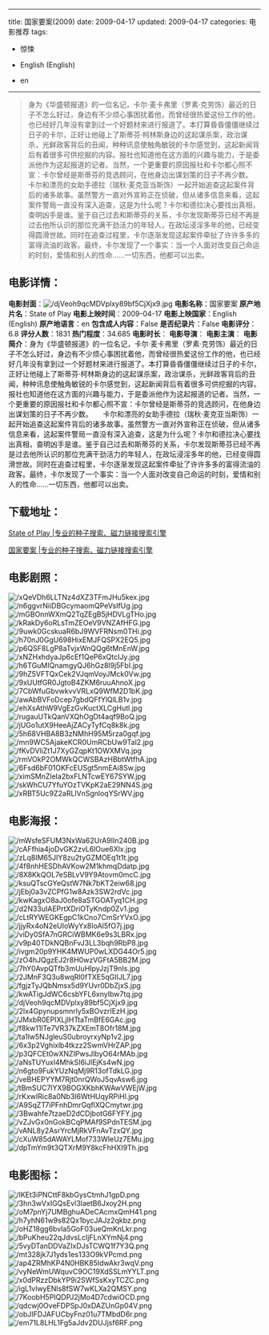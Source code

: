 
---
title: 国家要案(2009)
date: 2009-04-17
updated: 2009-04-17
categories: 电影推荐
tags:
- 惊悚

- English (English)
- en
---


> 身为《华盛顿报道》的一位名记，卡尔·麦卡弗里（罗素·克劳饰）最近的日子不怎么好过，身边有不少烦心事困扰着他，而曾经很热爱这份工作的他，也已经好几年没有拿到过一个好题材来进行报道了。本打算昏昏僵僵继续过日子的卡尔，正好让他碰上了斯蒂芬·柯林斯身边的这起谋杀案，政治谋杀，光鲜政客背后的丑闻，种种讯息使触角敏锐的卡尔感觉到，这起新闻背后有着很多可供挖掘的内容。报社也知道他在这方面的兴趣与能力，于是委派他作为这起报道的记者。当然，一个更重要的原因报社和卡尔都心照不宣：卡尔曾经是斯蒂芬的竞选顾问，在他身边出谋划策的日子不再少数。　　卡尔和漂亮的女助手德拉（瑞秋·麦克亚当斯饰）一起开始追查这起案件背后的诸多故事。虽然警方一直对外宣称正在侦破，但从诸多信息来看，这起案件警局一直没有深入追查，这是为什么呢？卡尔和德拉决心要找出真相，查明凶手是谁。鉴于自己过去和斯蒂芬的关系，卡尔发现斯蒂芬已经不再是过去他所认识的那位充满干劲活力的年轻人，在政坛浸淫多年的他，已经变得圆滑世故。同时在追查过程里，卡尔逐渐发现这起案件牵扯了许许多多的富得流油的政客。最终，卡尔发现了一个事实：当一个人面对改变自己命运的时刻，爱情和别人的性命……一切东西，他都可以出卖。

## **电影详情**：

**电影封面**：<img src="https://image.tmdb.org/t/p/w200/djVeoh9qcMDVplxy89bf5CjXjx9.jpg" alt="/djVeoh9qcMDVplxy89bf5CjXjx9.jpg" title="/djVeoh9qcMDVplxy89bf5CjXjx9.jpg">
**电影名称**：国家要案
**原产地片名**：State of Play
**电影上映时间**：2009-04-17
**电影上映国家**：English (English)
**原产地语言**：en
**包含成人内容**：False
**是否纪录片**：False
**电影评分**：6.8
**评分人数**：1831
**热门程度**：34.685
**电影时长**：
**电影导演**：
**电影主演**：
**电影简介**：身为《华盛顿报道》的一位名记，卡尔·麦卡弗里（罗素·克劳饰）最近的日子不怎么好过，身边有不少烦心事困扰着他，而曾经很热爱这份工作的他，也已经好几年没有拿到过一个好题材来进行报道了。本打算昏昏僵僵继续过日子的卡尔，正好让他碰上了斯蒂芬·柯林斯身边的这起谋杀案，政治谋杀，光鲜政客背后的丑闻，种种讯息使触角敏锐的卡尔感觉到，这起新闻背后有着很多可供挖掘的内容。报社也知道他在这方面的兴趣与能力，于是委派他作为这起报道的记者。当然，一个更重要的原因报社和卡尔都心照不宣：卡尔曾经是斯蒂芬的竞选顾问，在他身边出谋划策的日子不再少数。　　卡尔和漂亮的女助手德拉（瑞秋·麦克亚当斯饰）一起开始追查这起案件背后的诸多故事。虽然警方一直对外宣称正在侦破，但从诸多信息来看，这起案件警局一直没有深入追查，这是为什么呢？卡尔和德拉决心要找出真相，查明凶手是谁。鉴于自己过去和斯蒂芬的关系，卡尔发现斯蒂芬已经不再是过去他所认识的那位充满干劲活力的年轻人，在政坛浸淫多年的他，已经变得圆滑世故。同时在追查过程里，卡尔逐渐发现这起案件牵扯了许许多多的富得流油的政客。最终，卡尔发现了一个事实：当一个人面对改变自己命运的时刻，爱情和别人的性命……一切东西，他都可以出卖。

## **下载地址**：
[State of Play |专业的种子搜索、磁力链接搜索引擎](https://movie.amd794.com:2083/?search=State%20of%20Play&ordering=&mode=match_phrase&page_size=10&page=1)

[国家要案 |专业的种子搜索、磁力链接搜索引擎](https://movie.amd794.com:2083/?search=%E5%9B%BD%E5%AE%B6%E8%A6%81%E6%A1%88&ordering=&mode=match_phrase&page_size=10&page=1)
 

## **电影剧照**：
<img src="https://image.tmdb.org/t/p/original/xQeVDh6LLTNz4dXZ3TFmJHu5kex.jpg" alt="/xQeVDh6LLTNz4dXZ3TFmJHu5kex.jpg" title="/xQeVDh6LLTNz4dXZ3TFmJHu5kex.jpg"><img src="https://image.tmdb.org/t/p/original/n6ggvrNiiDBGcymaomQPeVsIfUg.jpg" alt="/n6ggvrNiiDBGcymaomQPeVsIfUg.jpg" title="/n6ggvrNiiDBGcymaomQPeVsIfUg.jpg"><img src="https://image.tmdb.org/t/p/original/mGBOnnWXmQ2TqZEgB5jHDVLgTHo.jpg" alt="/mGBOnnWXmQ2TqZEgB5jHDVLgTHo.jpg" title="/mGBOnnWXmQ2TqZEgB5jHDVLgTHo.jpg"><img src="https://image.tmdb.org/t/p/original/kRakDy6oRLsTmZEOeV9VNZAfHFG.jpg" alt="/kRakDy6oRLsTmZEOeV9VNZAfHFG.jpg" title="/kRakDy6oRLsTmZEOeV9VNZAfHFG.jpg"><img src="https://image.tmdb.org/t/p/original/9uwk0GcskuaR6bJ9WVFRNsm0THi.jpg" alt="/9uwk0GcskuaR6bJ9WVFRNsm0THi.jpg" title="/9uwk0GcskuaR6bJ9WVFRNsm0THi.jpg"><img src="https://image.tmdb.org/t/p/original/h70nJ0GgU698HixEMJFQSPX2EQ5.jpg" alt="/h70nJ0GgU698HixEMJFQSPX2EQ5.jpg" title="/h70nJ0GgU698HixEMJFQSPX2EQ5.jpg"><img src="https://image.tmdb.org/t/p/original/p6QSF8LgP8aTvjxWnQQg6tMnEnW.jpg" alt="/p6QSF8LgP8aTvjxWnQQg6tMnEnW.jpg" title="/p6QSF8LgP8aTvjxWnQQg6tMnEnW.jpg"><img src="https://image.tmdb.org/t/p/original/xNZHxhdyaJp6cEf1QeP6xQtcIJy.jpg" alt="/xNZHxhdyaJp6cEf1QeP6xQtcIJy.jpg" title="/xNZHxhdyaJp6cEf1QeP6xQtcIJy.jpg"><img src="https://image.tmdb.org/t/p/original/h6TGuMIQnamgyQJ6hGz8l9j5FbI.jpg" alt="/h6TGuMIQnamgyQJ6hGz8l9j5FbI.jpg" title="/h6TGuMIQnamgyQJ6hGz8l9j5FbI.jpg"><img src="https://image.tmdb.org/t/p/original/9hZ5VFTQxCek2VJqmVoyJMck0Vw.jpg" alt="/9hZ5VFTQxCek2VJqmVoyJMck0Vw.jpg" title="/9hZ5VFTQxCek2VJqmVoyJMck0Vw.jpg"><img src="https://image.tmdb.org/t/p/original/9xUUtfGR0JgtoB4ZKM6ruuAhnoX.jpg" alt="/9xUUtfGR0JgtoB4ZKM6ruuAhnoX.jpg" title="/9xUUtfGR0JgtoB4ZKM6ruuAhnoX.jpg"><img src="https://image.tmdb.org/t/p/original/7CbWfuGbvwkvvVRLxQ9WfM2D1bK.jpg" alt="/7CbWfuGbvwkvvVRLxQ9WfM2D1bK.jpg" title="/7CbWfuGbvwkvvVRLxQ9WfM2D1bK.jpg"><img src="https://image.tmdb.org/t/p/original/awAbBVFoDcep7gbdQFfYlQlLB1v.jpg" alt="/awAbBVFoDcep7gbdQFfYlQlLB1v.jpg" title="/awAbBVFoDcep7gbdQFfYlQlLB1v.jpg"><img src="https://image.tmdb.org/t/p/original/ehXsAthW9VgEzGvKuctXLCgHutl.jpg" alt="/ehXsAthW9VgEzGvKuctXLCgHutl.jpg" title="/ehXsAthW9VgEzGvKuctXLCgHutl.jpg"><img src="https://image.tmdb.org/t/p/original/rugauUTkQanVXQhOgDt4aqf9BoQ.jpg" alt="/rugauUTkQanVXQhOgDt4aqf9BoQ.jpg" title="/rugauUTkQanVXQhOgDt4aqf9BoQ.jpg"><img src="https://image.tmdb.org/t/p/original/jUGo1utX9HeeAjZACyTyfCq8k8k.jpg" alt="/jUGo1utX9HeeAjZACyTyfCq8k8k.jpg" title="/jUGo1utX9HeeAjZACyTyfCq8k8k.jpg"><img src="https://image.tmdb.org/t/p/original/5h68VHBA8B3zNMhH95M5rza0gqf.jpg" alt="/5h68VHBA8B3zNMhH95M5rza0gqf.jpg" title="/5h68VHBA8B3zNMhH95M5rza0gqf.jpg"><img src="https://image.tmdb.org/t/p/original/mn9WC5AjakeKCR0UmRCbUw9Tal2.jpg" alt="/mn9WC5AjakeKCR0UmRCbUw9Tal2.jpg" title="/mn9WC5AjakeKCR0UmRCbUw9Tal2.jpg"><img src="https://image.tmdb.org/t/p/original/fKvDVliZt1J7XyGZqpKt1OWXMVq.jpg" alt="/fKvDVliZt1J7XyGZqpKt1OWXMVq.jpg" title="/fKvDVliZt1J7XyGZqpKt1OWXMVq.jpg"><img src="https://image.tmdb.org/t/p/original/rmVOkP2OMWkQCWSBAzHBbtWtfhA.jpg" alt="/rmVOkP2OMWkQCWSBAzHBbtWtfhA.jpg" title="/rmVOkP2OMWkQCWSBAzHBbtWtfhA.jpg"><img src="https://image.tmdb.org/t/p/original/6Fsd6bF01OKFcEUSgt5nmEAi8Sw.jpg" alt="/6Fsd6bF01OKFcEUSgt5nmEAi8Sw.jpg" title="/6Fsd6bF01OKFcEUSgt5nmEAi8Sw.jpg"><img src="https://image.tmdb.org/t/p/original/ximSMnZleIa2bxFLNTcwEY67SYW.jpg" alt="/ximSMnZleIa2bxFLNTcwEY67SYW.jpg" title="/ximSMnZleIa2bxFLNTcwEY67SYW.jpg"><img src="https://image.tmdb.org/t/p/original/skWhCU7YfuYOzTVKpK2aE29NN4S.jpg" alt="/skWhCU7YfuYOzTVKpK2aE29NN4S.jpg" title="/skWhCU7YfuYOzTVKpK2aE29NN4S.jpg"><img src="https://image.tmdb.org/t/p/original/xRBT5Uc9Z2aRLlVnSgnloqYSrWV.jpg" alt="/xRBT5Uc9Z2aRLlVnSgnloqYSrWV.jpg" title="/xRBT5Uc9Z2aRLlVnSgnloqYSrWV.jpg">

## **电影海报**：
<img src="https://image.tmdb.org/t/p/original/mWsfeSFUM3NxWa62UrA9IIn240B.jpg" alt="/mWsfeSFUM3NxWa62UrA9IIn240B.jpg" title="/mWsfeSFUM3NxWa62UrA9IIn240B.jpg"><img src="https://image.tmdb.org/t/p/original/cAFfhia4joDvGK2zvL6lOue6Xlx.jpg" alt="/cAFfhia4joDvGK2zvL6lOue6Xlx.jpg" title="/cAFfhia4joDvGK2zvL6lOue6Xlx.jpg"><img src="https://image.tmdb.org/t/p/original/zLq8IM65JIY8zu2tyGZMOEq1t1t.jpg" alt="/zLq8IM65JIY8zu2tyGZMOEq1t1t.jpg" title="/zLq8IM65JIY8zu2tyGZMOEq1t1t.jpg"><img src="https://image.tmdb.org/t/p/original/4f8nhHESDhAVKow2M1khmqDdatp.jpg" alt="/4f8nhHESDhAVKow2M1khmqDdatp.jpg" title="/4f8nhHESDhAVKow2M1khmqDdatp.jpg"><img src="https://image.tmdb.org/t/p/original/8X8KkQOL7eSBLvV9Y9Atovm0mcC.jpg" alt="/8X8KkQOL7eSBLvV9Y9Atovm0mcC.jpg" title="/8X8KkQOL7eSBLvV9Y9Atovm0mcC.jpg"><img src="https://image.tmdb.org/t/p/original/ksuQTscGYeQstW7Nk7bKT2eiw68.jpg" alt="/ksuQTscGYeQstW7Nk7bKT2eiw68.jpg" title="/ksuQTscGYeQstW7Nk7bKT2eiw68.jpg"><img src="https://image.tmdb.org/t/p/original/jEbj0a3vZCPfG1w8Azk3SW2rdVc.jpg" alt="/jEbj0a3vZCPfG1w8Azk3SW2rdVc.jpg" title="/jEbj0a3vZCPfG1w8Azk3SW2rdVc.jpg"><img src="https://image.tmdb.org/t/p/original/kwKagxO8aJ0ofe8aSTGOATyq1CH.jpg" alt="/kwKagxO8aJ0ofe8aSTGOATyq1CH.jpg" title="/kwKagxO8aJ0ofe8aSTGOATyq1CH.jpg"><img src="https://image.tmdb.org/t/p/original/d2N33uIAEPrtXDriOTyKndp0Zv1.jpg" alt="/d2N33uIAEPrtXDriOTyKndp0Zv1.jpg" title="/d2N33uIAEPrtXDriOTyKndp0Zv1.jpg"><img src="https://image.tmdb.org/t/p/original/cLtRYWEGKEgpC1kCno7CmSrYVxO.jpg" alt="/cLtRYWEGKEgpC1kCno7CmSrYVxO.jpg" title="/cLtRYWEGKEgpC1kCno7CmSrYVxO.jpg"><img src="https://image.tmdb.org/t/p/original/jjyRx4oN2eUIoWyYx8IoAI5fO7j.jpg" alt="/jjyRx4oN2eUIoWyYx8IoAI5fO7j.jpg" title="/jjyRx4oN2eUIoWyYx8IoAI5fO7j.jpg"><img src="https://image.tmdb.org/t/p/original/viDy0SfA7nGRCiWBMK6e9s3LBRx.jpg" alt="/viDy0SfA7nGRCiWBMK6e9s3LBRx.jpg" title="/viDy0SfA7nGRCiWBMK6e9s3LBRx.jpg"><img src="https://image.tmdb.org/t/p/original/v9p40TDkNQBnFvJ3LL3bqh9RbP8.jpg" alt="/v9p40TDkNQBnFvJ3LL3bqh9RbP8.jpg" title="/v9p40TDkNQBnFvJ3LL3bqh9RbP8.jpg"><img src="https://image.tmdb.org/t/p/original/ivgm20p9YHK4MWUP0wLXDG44Or5.jpg" alt="/ivgm20p9YHK4MWUP0wLXDG44Or5.jpg" title="/ivgm20p9YHK4MWUP0wLXDG44Or5.jpg"><img src="https://image.tmdb.org/t/p/original/zO4hJQgzEJ2r8H0wzVGFtA5BB2M.jpg" alt="/zO4hJQgzEJ2r8H0wzVGFtA5BB2M.jpg" title="/zO4hJQgzEJ2r8H0wzVGFtA5BB2M.jpg"><img src="https://image.tmdb.org/t/p/original/7hY0AvpQTfb3mUuHIpyJzjT9nIs.jpg" alt="/7hY0AvpQTfb3mUuHIpyJzjT9nIs.jpg" title="/7hY0AvpQTfb3mUuHIpyJzjT9nIs.jpg"><img src="https://image.tmdb.org/t/p/original/2JMnF3Q3u8wqRl0fTXE5qGIIJL7.jpg" alt="/2JMnF3Q3u8wqRl0fTXE5qGIIJL7.jpg" title="/2JMnF3Q3u8wqRl0fTXE5qGIIJL7.jpg"><img src="https://image.tmdb.org/t/p/original/fgjzTyJQbNmsx5d9YUvr0DbZjxS.jpg" alt="/fgjzTyJQbNmsx5d9YUvr0DbZjxS.jpg" title="/fgjzTyJQbNmsx5d9YUvr0DbZjxS.jpg"><img src="https://image.tmdb.org/t/p/original/kwATigJdWC6csbYFL6xnyIbw7tq.jpg" alt="/kwATigJdWC6csbYFL6xnyIbw7tq.jpg" title="/kwATigJdWC6csbYFL6xnyIbw7tq.jpg"><img src="https://image.tmdb.org/t/p/original/djVeoh9qcMDVplxy89bf5CjXjx9.jpg" alt="/djVeoh9qcMDVplxy89bf5CjXjx9.jpg" title="/djVeoh9qcMDVplxy89bf5CjXjx9.jpg"><img src="https://image.tmdb.org/t/p/original/2lx4Gpynupsmnrly5xBOvzrIEzH.jpg" alt="/2lx4Gpynupsmnrly5xBOvzrIEzH.jpg" title="/2lx4Gpynupsmnrly5xBOvzrIEzH.jpg"><img src="https://image.tmdb.org/t/p/original/JMxbR0EPIXLjIHTtaTmBfE6GAc.jpg" alt="/JMxbR0EPIXLjIHTtaTmBfE6GAc.jpg" title="/JMxbR0EPIXLjIHTtaTmBfE6GAc.jpg"><img src="https://image.tmdb.org/t/p/original/f8kw11lTe7VR37kZXEmT8Ofr18M.jpg" alt="/f8kw11lTe7VR37kZXEmT8Ofr18M.jpg" title="/f8kw11lTe7VR37kZXEmT8Ofr18M.jpg"><img src="https://image.tmdb.org/t/p/original/ta1lw5NJgleuS0ubroyrxyNp1v2.jpg" alt="/ta1lw5NJgleuS0ubroyrxyNp1v2.jpg" title="/ta1lw5NJgleuS0ubroyrxyNp1v2.jpg"><img src="https://image.tmdb.org/t/p/original/6x3p2Vghixlb4tkzz2SwmVHrZAP.jpg" alt="/6x3p2Vghixlb4tkzz2SwmVHrZAP.jpg" title="/6x3p2Vghixlb4tkzz2SwmVHrZAP.jpg"><img src="https://image.tmdb.org/t/p/original/p3QFCEt0wXNZIPwsJlbyO64rMAb.jpg" alt="/p3QFCEt0wXNZIPwsJlbyO64rMAb.jpg" title="/p3QFCEt0wXNZIPwsJlbyO64rMAb.jpg"><img src="https://image.tmdb.org/t/p/original/aNsTUYuxl4MhkSI6iJlEjKs4wN.jpg" alt="/aNsTUYuxl4MhkSI6iJlEjKs4wN.jpg" title="/aNsTUYuxl4MhkSI6iJlEjKs4wN.jpg"><img src="https://image.tmdb.org/t/p/original/n6gto9FukYUzNqMj9R13ofTdkLG.jpg" alt="/n6gto9FukYUzNqMj9R13ofTdkLG.jpg" title="/n6gto9FukYUzNqMj9R13ofTdkLG.jpg"><img src="https://image.tmdb.org/t/p/original/veBHEPYYM7Rjt0nrQWoJ5qvAsw6.jpg" alt="/veBHEPYYM7Rjt0nrQWoJ5qvAsw6.jpg" title="/veBHEPYYM7Rjt0nrQWoJ5qvAsw6.jpg"><img src="https://image.tmdb.org/t/p/original/tBmSUC7lYX9BOGXKbhKWAwVWEjW.jpg" alt="/tBmSUC7lYX9BOGXKbhKWAwVWEjW.jpg" title="/tBmSUC7lYX9BOGXKbhKWAwVWEjW.jpg"><img src="https://image.tmdb.org/t/p/original/rKxwIRic8a0Nb3I6WtHUqyRPiHl.jpg" alt="/rKxwIRic8a0Nb3I6WtHUqyRPiHl.jpg" title="/rKxwIRic8a0Nb3I6WtHUqyRPiHl.jpg"><img src="https://image.tmdb.org/t/p/original/A9SqZT7iPFnhDmrGqflXQCmytwr.jpg" alt="/A9SqZT7iPFnhDmrGqflXQCmytwr.jpg" title="/A9SqZT7iPFnhDmrGqflXQCmytwr.jpg"><img src="https://image.tmdb.org/t/p/original/3Bwahfe7tzaeD2dCDjbotG6FYFY.jpg" alt="/3Bwahfe7tzaeD2dCDjbotG6FYFY.jpg" title="/3Bwahfe7tzaeD2dCDjbotG6FYFY.jpg"><img src="https://image.tmdb.org/t/p/original/vZJvGx0nGokBCqPMAf9SPdnTESM.jpg" alt="/vZJvGx0nGokBCqPMAf9SPdnTESM.jpg" title="/vZJvGx0nGokBCqPMAf9SPdnTESM.jpg"><img src="https://image.tmdb.org/t/p/original/vANL8y2AsrYrcMjRkVFnAvTzxQY.jpg" alt="/vANL8y2AsrYrcMjRkVFnAvTzxQY.jpg" title="/vANL8y2AsrYrcMjRkVFnAvTzxQY.jpg"><img src="https://image.tmdb.org/t/p/original/cXuW85dAWAYLMof733WIeUz7EMu.jpg" alt="/cXuW85dAWAYLMof733WIeUz7EMu.jpg" title="/cXuW85dAWAYLMof733WIeUz7EMu.jpg"><img src="https://image.tmdb.org/t/p/original/dpTmYm9t3QTXrM9Y8kcFhHXI9Th.jpg" alt="/dpTmYm9t3QTXrM9Y8kcFhHXI9Th.jpg" title="/dpTmYm9t3QTXrM9Y8kcFhHXI9Th.jpg">

## **电影图标**：
<img src="https://image.tmdb.org/t/p/original/lKEt3iPNCttF8kbGysCtmhJ1gpD.png" alt="/lKEt3iPNCttF8kbGysCtmhJ1gpD.png" title="/lKEt3iPNCttF8kbGysCtmhJ1gpD.png"><img src="https://image.tmdb.org/t/p/original/3hn3wVxIGQsEvl3laetB6Jxoy2H.png" alt="/3hn3wVxIGQsEvl3laetB6Jxoy2H.png" title="/3hn3wVxIGQsEvl3laetB6Jxoy2H.png"><img src="https://image.tmdb.org/t/p/original/oM7pnYj7UMBghuADeCAcmxQmH41.png" alt="/oM7pnYj7UMBghuADeCAcmxQmH41.png" title="/oM7pnYj7UMBghuADeCAcmxQmH41.png"><img src="https://image.tmdb.org/t/p/original/h7yhN61w9s82Qx1bycJAJz2qkbz.png" alt="/h7yhN61w9s82Qx1bycJAJz2qkbz.png" title="/h7yhN61w9s82Qx1bycJAJz2qkbz.png"><img src="https://image.tmdb.org/t/p/original/oHZ18gg6bvla5GoF03ueQmKnLkr.png" alt="/oHZ18gg6bvla5GoF03ueQmKnLkr.png" title="/oHZ18gg6bvla5GoF03ueQmKnLkr.png"><img src="https://image.tmdb.org/t/p/original/bPuKheu22qJdvsLcIjFLnXYmNj4.png" alt="/bPuKheu22qJdvsLcIjFLnXYmNj4.png" title="/bPuKheu22qJdvsLcIjFLnXYmNj4.png"><img src="https://image.tmdb.org/t/p/original/5vyDTanDDVaZIxDJsTCWQ1f7Y3Q.png" alt="/5vyDTanDDVaZIxDJsTCWQ1f7Y3Q.png" title="/5vyDTanDDVaZIxDJsTCWQ1f7Y3Q.png"><img src="https://image.tmdb.org/t/p/original/mt328jk7J1yds1es133O9kVPcmd.png" alt="/mt328jk7J1yds1es133O9kVPcmd.png" title="/mt328jk7J1yds1es133O9kVPcmd.png"><img src="https://image.tmdb.org/t/p/original/ap4ZRMhKP4N0HBK85IdwAkr3wqV.png" alt="/ap4ZRMhKP4N0HBK85IdwAkr3wqV.png" title="/ap4ZRMhKP4N0HBK85IdwAkr3wqV.png"><img src="https://image.tmdb.org/t/p/original/vyNeWmUWquvC9OC19XdSSLmYYLT.png" alt="/vyNeWmUWquvC9OC19XdSSLmYYLT.png" title="/vyNeWmUWquvC9OC19XdSSLmYYLT.png"><img src="https://image.tmdb.org/t/p/original/x0dPRzzDbkYP9i2SWfSsKxyTCZC.png" alt="/x0dPRzzDbkYP9i2SWfSsKxyTCZC.png" title="/x0dPRzzDbkYP9i2SWfSsKxyTCZC.png"><img src="https://image.tmdb.org/t/p/original/igL1vlwyENls8fSW7wKLXa2QMSY.png" alt="/igL1vlwyENls8fSW7wKLXa2QMSY.png" title="/igL1vlwyENls8fSW7wKLXa2QMSY.png"><img src="https://image.tmdb.org/t/p/original/7KoobH5PIQDPJ2jMo4D7cdwiOCD.png" alt="/7KoobH5PIQDPJ2jMo4D7cdwiOCD.png" title="/7KoobH5PIQDPJ2jMo4D7cdwiOCD.png"><img src="https://image.tmdb.org/t/p/original/qdcwj0OveFDPSpJ0xDAZUnGp04V.png" alt="/qdcwj0OveFDPSpJ0xDAZUnGp04V.png" title="/qdcwj0OveFDPSpJ0xDAZUnGp04V.png"><img src="https://image.tmdb.org/t/p/original/obJIFDJAFUCbyFnz01u7TMbdD6r.png" alt="/obJIFDJAFUCbyFnz01u7TMbdD6r.png" title="/obJIFDJAFUCbyFnz01u7TMbdD6r.png"><img src="https://image.tmdb.org/t/p/original/em71L8LHL1Fg5aJdv2DUJjsf6RF.png" alt="/em71L8LHL1Fg5aJdv2DUJjsf6RF.png" title="/em71L8LHL1Fg5aJdv2DUJjsf6RF.png">

